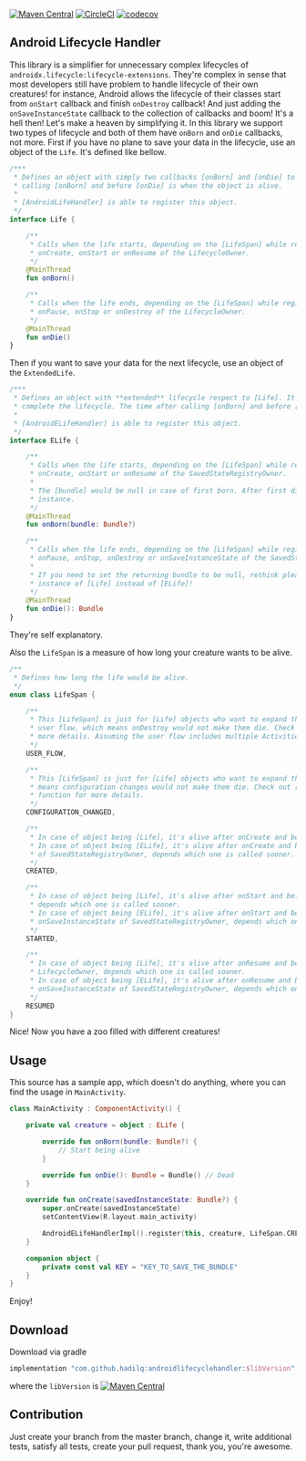 [![Maven Central](https://maven-badges.herokuapp.com/maven-central/com.github.hadilq/androidlifecyclehandler/badge.svg)](https://maven-badges.herokuapp.com/maven-central/com.github.hadilq/androidlifecyclehandler)
[![CircleCI](https://circleci.com/gh/hadilq/AndroidLifecycleHandler.svg?style=svg)](https://circleci.com/gh/hadilq/AndroidLifecycleHandler)
[![codecov](https://codecov.io/gh/hadilq/AndroidLifecycleHandler/branch/master/graph/badge.svg)](https://codecov.io/gh/hadilq/AndroidLifecycleHandler)

Android Lifecycle Handler
---
This library is a simplifier for unnecessary complex lifecycles of `androidx.lifecycle:lifecycle-extensions`. They're
complex in sense that most developers still have problem to handle lifecycle of their own creatures! for instance,
Android allows the lifecycle of their classes start from `onStart` callback and finish `onDestroy` callback! And just
adding the `onSaveInstanceState` callback to the collection of callbacks and boom! It's a hell then! Let's make a heaven
by simplifying it. In this library we support two types of lifecycle and both of them have `onBorn` and `onDie` callbacks,
not more.
First if you have no plane to save your data in the lifecycle, use an object of the `Life`. It's defined like bellow.

```kotlin
/***
 * Defines an object with simply two callbacks [onBorn] and [onDie] to complete the lifecycle. The time after
 * calling [onBorn] and before [onDie] is when the object is alive.
 *
 * [AndroidLifeHandler] is able to register this object.
 */
interface Life {

    /**
     * Calls when the life starts, depending on the [LifeSpan] while registering. This method will be called
     * onCreate, onStart or onResume of the LifecycleOwner.
     */
    @MainThread
    fun onBorn()

    /**
     * Calls when the life ends, depending on the [LifeSpan] while registering. This method will be called
     * onPause, onStop or onDestroy of the LifecycleOwner.
     */
    @MainThread
    fun onDie()
}
```

Then if you want to save your data for the next lifecycle, use an object of the `ExtendedLife`.
```kotlin
/***
 * Defines an object with **extended** lifecycle respect to [Life]. It has simply two callbacks [onBorn] and [onDie] to
 * complete the lifecycle. The time after calling [onBorn] and before [onDie] is when the object is alive.
 *
 * [AndroidELifeHandler] is able to register this object.
 */
interface ELife {

    /**
     * Calls when the life starts, depending on the [LifeSpan] while registering. This method will be called
     * onCreate, onStart or onResume of the SavedStateRegistryOwner.
     *
     * The [bundle] would be null in case of first born. After first die, [bundle] must be from the previous dead
     * instance.
     */
    @MainThread
    fun onBorn(bundle: Bundle?)

    /**
     * Calls when the life ends, depending on the [LifeSpan] while registering. This method will be called
     * onPause, onStop, onDestroy or onSaveInstanceState of the SavedStateRegistryOwner.
     *
     * If you need to set the returning bundle to be null, rethink please, because it's probable that you need an
     * instance of [Life] instead of [ELife]!
     */
    @MainThread
    fun onDie(): Bundle
}
```
They're self explanatory.

Also the `LifeSpan` is a measure of how long your creature wants to be alive.
```kotlin
/**
 * Defines how long the life would be alive.
 */
enum class LifeSpan {

    /**
     * This [LifeSpan] is just for [Life] objects who want to expand their life over multiple activities of a
     * user flow, which means onDestroy would not make them die. Check out [LifeStore.provideLife] function for
     * more details. Assuming the user flow includes multiple Activities.
     */
    USER_FLOW,

    /**
     * This [LifeSpan] is just for [Life] objects who want to expand their life over their owner activity, which
     * means configuration changes would not make them die. Check out [FragmentActivity.provideLife] extension
     * function for more details.
     */
    CONFIGURATION_CHANGED,

    /**
     * In case of object being [Life], it's alive after onCreate and before onDestroy of LifecycleOwner.
     * In case of object being [ELife], it's alive after onCreate and before onDestroy or onSaveInstanceState
     * of SavedStateRegistryOwner, depends which one is called sooner.
     */
    CREATED,

    /**
     * In case of object being [Life], it's alive after onStart and before onStop or onDestroy of LifecycleOwner,
     * depends which one is called sooner.
     * In case of object being [ELife], it's alive after onStart and before onStop or onDestroy or
     * onSaveInstanceState of SavedStateRegistryOwner, depends which one is called sooner.
     */
    STARTED,

    /**
     * In case of object being [Life], it's alive after onResume and before onPause or onStop or onDestroy of
     * LifecycleOwner, depends which one is called sooner.
     * In case of object being [ELife], it's alive after onResume and before onPause or onStop or onDestroy or
     * onSaveInstanceState of SavedStateRegistryOwner, depends which one is called sooner
     */
    RESUMED
}
```

Nice! Now you have a zoo filled with different creatures!

Usage
---
This source has a sample app, which doesn't do anything, where you can find the usage in `MainActivity`.

```kotlin
class MainActivity : ComponentActivity() {

    private val creature = object : ELife {

        override fun onBorn(bundle: Bundle?) {
            // Start being alive
        }

        override fun onDie(): Bundle = Bundle() // Dead
    }

    override fun onCreate(savedInstanceState: Bundle?) {
        super.onCreate(savedInstanceState)
        setContentView(R.layout.main_activity)

        AndroidELifeHandlerImpl().register(this, creature, LifeSpan.CREATED, KEY)
    }

    companion object {
        private const val KEY = "KEY_TO_SAVE_THE_BUNDLE"
    }
}
```

Enjoy!

Download
---
Download via gradle
```groovy
implementation "com.github.hadilq:androidlifecyclehandler:$libVersion"
```
where the `libVersion` is [![Maven Central](https://maven-badges.herokuapp.com/maven-central/com.github.hadilq/androidlifecyclehandler/badge.svg)](https://maven-badges.herokuapp.com/maven-central/com.github.hadilq/androidlifecyclehandler)

Contribution
---
Just create your branch from the master branch, change it, write additional tests, satisfy all 
tests, create your pull request, thank you, you're awesome.
